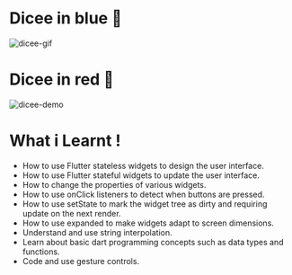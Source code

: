 # Dicee in blue 🎲

![dicee-gif](https://user-images.githubusercontent.com/64004539/99886268-2b030480-2c61-11eb-97d7-dfe87f988ebc.gif)


# Dicee in red 🎲

![dicee-demo](https://user-images.githubusercontent.com/64004539/99867791-c99c5080-2be2-11eb-95d9-30452ecd502d.gif)

# What i Learnt !

* How to use Flutter stateless widgets to design the user interface.
* How to use Flutter stateful widgets to update the user interface.
* How to change the properties of various widgets.
* How to use onClick listeners to detect when buttons are pressed.
* How to use setState to mark the widget tree as dirty and requiring update on the next render.
* How to use expanded to make widgets adapt to screen dimensions.
* Understand and use string interpolation.
* Learn about basic dart programming concepts such as data types and functions.
* Code and use gesture controls.






